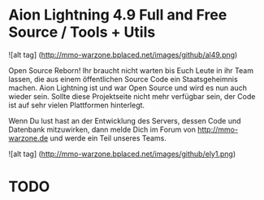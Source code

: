 # Aion Lightning 4.9 Full and Free Source / Tools + Utils

![alt tag] (http://mmo-warzone.bplaced.net/images/github/al49.png)


Open Source Reborn! Ihr braucht nicht warten bis Euch Leute in ihr Team lassen, die aus einem öffentlichen Source Code ein Staatsgeheimnis machen. Aion Lightning ist und war Open Source und wird es nun auch wieder sein. Sollte diese Projektseite nicht mehr verfügbar sein, der Code ist auf sehr vielen Plattformen hinterlegt.

Wenn Du lust hast an der Entwicklung des Servers, dessen Code und Datenbank mitzuwirken, dann melde Dich im Forum von http://mmo-warzone.de und werde ein Teil unseres Teams.

![alt tag] (http://mmo-warzone.bplaced.net/images/github/ely1.png)


# TODO
